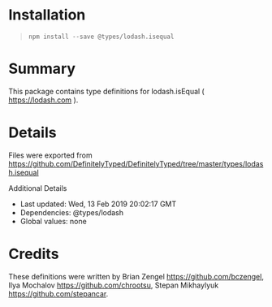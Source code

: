 # Installation
> `npm install --save @types/lodash.isequal`

# Summary
This package contains type definitions for lodash.isEqual ( https://lodash.com ).

# Details
Files were exported from https://github.com/DefinitelyTyped/DefinitelyTyped/tree/master/types/lodash.isequal

Additional Details
 * Last updated: Wed, 13 Feb 2019 20:02:17 GMT
 * Dependencies: @types/lodash
 * Global values: none

# Credits
These definitions were written by Brian Zengel <https://github.com/bczengel>, Ilya Mochalov <https://github.com/chrootsu>, Stepan Mikhaylyuk <https://github.com/stepancar>.
